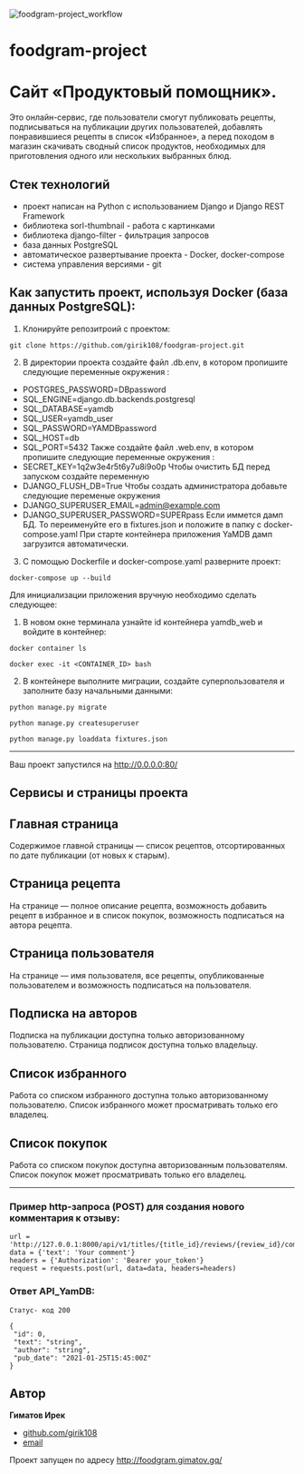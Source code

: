 ![foodgram-project_workflow](https://github.com/girik108/foodgram-project/workflows/foodgram/badge.svg)

# foodgram-project

# Сайт «Продуктовый помощник».
Это онлайн-сервис, где пользователи смогут публиковать рецепты, подписываться на публикации других пользователей, добавлять понравившиеся рецепты в список «Избранное», а перед походом в магазин скачивать сводный список продуктов, необходимых для приготовления одного или нескольких выбранных блюд.

## Стек технологий
- проект написан на Python с использованием Django и Django REST Framework
- библиотека sorl-thumbnail - работа с картинками
- библиотека django-filter - фильтрация запросов
- база данных PostgreSQL
- автоматическое развертывание проекта - Docker, docker-compose
- система управления версиями - git

## Как запустить проект, используя Docker (база данных PostgreSQL):
1) Клонируйте репозитроий с проектом:
```
git clone https://github.com/girik108/foodgram-project.git
```
2) В директории проекта создайте файл .db.env, в котором пропишите следующие переменные окружения :
 - POSTGRES_PASSWORD=DBpassword
 - SQL_ENGINE=django.db.backends.postgresql
 - SQL_DATABASE=yamdb
 - SQL_USER=yamdb_user
 - SQL_PASSWORD=YAMDBpassword
 - SQL_HOST=db
 - SQL_PORT=5432
 Также создайте файл .web.env, в котором пропишите следующие переменные окружения :
 - SECRET_KEY=1q2w3e4r5t6y7u8i9o0p 
 Чтобы очистить БД перед запуском создайте переменную 
 - DJANGO_FLUSH_DB=True
 Чтобы создать администратора добавьте следующие переменые окружения 
 - DJANGO_SUPERUSER_EMAIL=admin@example.com
 - DJANGO_SUPERUSER_PASSWORD=SUPERpass
 Если иммется дамп БД. То переименуйте его в fixtures.json и положите в папку с docker-compose.yaml
 При старте контейнера приложения YaMDB дамп загрузится автоматически.
 
3) С помощью Dockerfile и docker-compose.yaml разверните проект:
```
docker-compose up --build
```

Для инициализации приложения вручную необходимо сделать следующее:
1)  В новом окне терминала узнайте id контейнера yamdb_web и войдите в контейнер:
```
docker container ls
```
```
docker exec -it <CONTAINER_ID> bash
```
2) В контейнере выполните миграции, создайте суперпользователя и заполните базу начальными данными:
```
python manage.py migrate

python manage.py createsuperuser

python manage.py loaddata fixtures.json
```
_________________________________
Ваш проект запустился на http://0.0.0.0:80/


## Сервисы и страницы проекта

## Главная страница
Содержимое главной страницы — список рецептов, отсортированных по дате публикации (от новых к старым).
## Страница рецепта
На странице — полное описание рецепта, возможность добавить рецепт в избранное и в список покупок, возможность подписаться на автора рецепта.
## Страница пользователя
На странице — имя пользователя, все рецепты, опубликованные пользователем и возможность подписаться на пользователя.
## Подписка на авторов
Подписка на публикации доступна только авторизованному пользователю. Страница подписок доступна только владельцу.
## Список избранного
Работа со списком избранного доступна только авторизованному пользователю. Список избранного может просматривать только его владелец.
## Список покупок
Работа со списком покупок доступна авторизованным пользователям. Список покупок может просматривать только его владелец.

______________________________________________________________________
### Пример http-запроса (POST) для создания нового комментария к отзыву:
```
url = 'http://127.0.0.1:8000/api/v1/titles/{title_id}/reviews/{review_id}/comments/'
data = {'text': 'Your comment'}
headers = {'Authorization': 'Bearer your_token'}
request = requests.post(url, data=data, headers=headers)
```
### Ответ API_YamDB:
```
Статус- код 200

{
 "id": 0,
 "text": "string",
 "author": "string",
 "pub_date": "2021-01-25T15:45:00Z"
}
```
## Автор

**Гиматов Ирек**

* [github.com/girik108](https://github.com/girik108)
* [email](mailto:gimatovig@yandex.ru)

Проект запущен по адресу http://foodgram.gimatov.gq/
